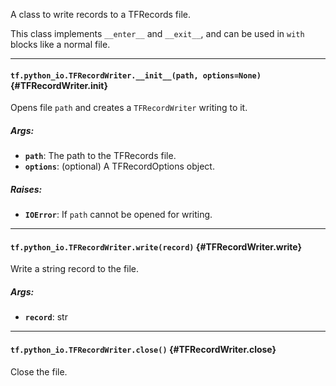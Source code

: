 A class to write records to a TFRecords file.

This class implements `__enter__` and `__exit__`, and can be used
in `with` blocks like a normal file.

- - -

#### `tf.python_io.TFRecordWriter.__init__(path, options=None)` {#TFRecordWriter.__init__}

Opens file `path` and creates a `TFRecordWriter` writing to it.

##### Args:


*  <b>`path`</b>: The path to the TFRecords file.
*  <b>`options`</b>: (optional) A TFRecordOptions object.

##### Raises:


*  <b>`IOError`</b>: If `path` cannot be opened for writing.


- - -

#### `tf.python_io.TFRecordWriter.write(record)` {#TFRecordWriter.write}

Write a string record to the file.

##### Args:


*  <b>`record`</b>: str


- - -

#### `tf.python_io.TFRecordWriter.close()` {#TFRecordWriter.close}

Close the file.


